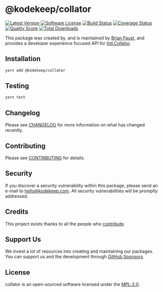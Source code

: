 # @kodekeep/collator

[![Latest Version](https://badgen.net/npm/v/@kodekeep/collator)](https://npmjs.com/package/@kodekeep/collator)
[![Software License](https://badgen.net/npm/license/@kodekeep/collator)](https://npmjs.com/package/@kodekeep/collator)
[![Build Status](https://img.shields.io/github/workflow/status/kodekeep/collator/run-tests?label=tests)](https://github.com/kodekeep/collator/actions?query=workflow%3Arun-tests+branch%3Amaster)
[![Coverage Status](https://badgen.net/codeclimate/coverage/kodekeep/collator)](https://codeclimate.com/github/kodekeep/collator)
[![Quality Score](https://badgen.net/codeclimate/maintainability/kodekeep/collator)](https://codeclimate.com/github/kodekeep/collator)
[![Total Downloads](https://badgen.net/npm/dt/@kodekeep/collator)](https://npmjs.com/package/@kodekeep/collator)

This package was created by, and is maintained by [Brian Faust](https://github.com/faustbrian), and provides a developer experience focused API for [Intl.Collator](https://developer.mozilla.org/en-US/docs/Web/JavaScript/Reference/Global_Objects/Intl/Collator).

## Installation

```bash
yarn add @kodekeep/collator
```

## Testing

```bash
yarn test
```

## Changelog

Please see [CHANGELOG](CHANGELOG.md) for more information on what has changed recently.

## Contributing

Please see [CONTRIBUTING](CONTRIBUTING.md) for details.

## Security

If you discover a security vulnerability within this package, please send an e-mail to hello@kodekeep.com. All security vulnerabilities will be promptly addressed.

## Credits

This project exists thanks to all the people who [contribute](../../contributors).

## Support Us

We invest a lot of resources into creating and maintaining our packages. You can support us and the development through [GitHub Sponsors](https://github.com/sponsors/faustbrian).

## License

collator is an open-sourced software licensed under the [MPL-2.0](LICENSE.md).
